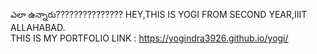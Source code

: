 ఎలా ఉన్నారు???????????????
HEY,THIS IS YOGI FROM SECOND YEAR,IIIT ALLAHABAD.<br>
THIS IS MY PORTFOLIO LINK : https://yogindra3926.github.io/yogi/

